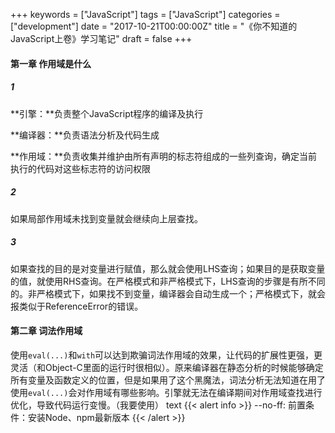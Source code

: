 +++
keywords = ["JavaScript"]
tags = ["JavaScript"]
categories = ["development"]
date = "2017-10-21T00:00:00Z"
title = "《你不知道的JavaScript上卷》学习笔记"
draft = false
+++

#### 第一章 作用域是什么

##### 1
**引擎：**负责整个JavaScript程序的编译及执行

**编译器：**负责语法分析及代码生成

**作用域：**负责收集并维护由所有声明的标志符组成的一些列查询，确定当前执行的代码对这些标志符的访问权限
<!--more-->
##### 2
如果局部作用域未找到变量就会继续向上层查找。

##### 3
如果查找的目的是对变量进行赋值，那么就会使用LHS查询；如果目的是获取变量的值，就使用RHS查询。在严格模式和非严格模式下，LHS查询的步骤是有所不同的。非严格模式下，如果找不到变量，编译器会自动生成一个；严格模式下，就会报类似于ReferenceError的错误。


#### 第二章 词法作用域

使用`eval(...)`和`with`可以达到欺骗词法作用域的效果，让代码的扩展性更强，更灵活（和Object-C里面的运行时很相似）。原来编译器在静态分析的时候能够确定所有变量及函数定义的位置，但是如果用了这个黑魔法，词法分析无法知道在用了
使用`eval(...)`会对作用域有哪些影响。引擎就无法在编译期间对作用域查找进行优化，导致代码运行变慢。（我要使用）
text
{{< alert info >}}
--no-ff: 前置条件：安装Node、npm最新版本
{{< /alert >}}